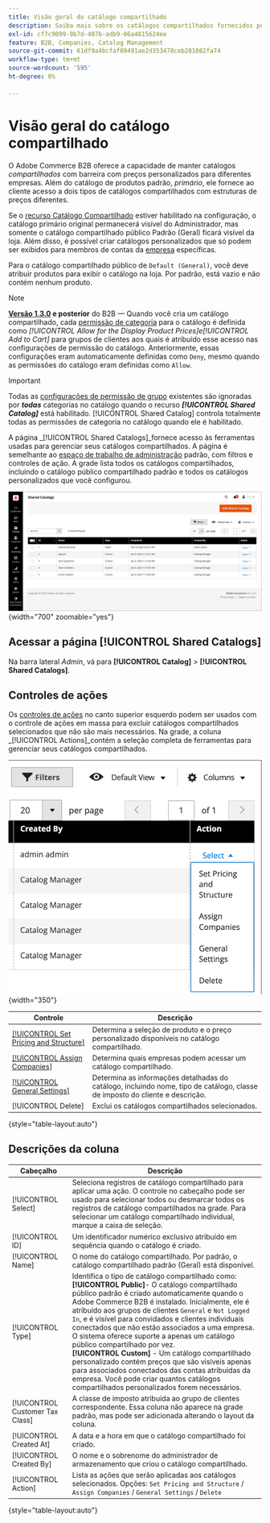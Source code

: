 ```yaml
---
title: Visão geral do catálogo compartilhado
description: Saiba mais sobre os catálogos compartilhados fornecidos pelo Adobe Commerce B2B e como você pode usá-los para manter catálogos fechados com preços personalizados para diferentes contas da empresa.
exl-id: cf7c9099-9b7d-407b-adb9-06a4815624ee
feature: B2B, Companies, Catalog Management
source-git-commit: 61df9a4bcfaf09491ae2d353478ceb281082fa74
workflow-type: tm+mt
source-wordcount: '595'
ht-degree: 0%

---
```


# Visão geral do catálogo compartilhado

O Adobe Commerce B2B oferece a capacidade de manter catálogos _compartilhados_ com barreira com preços personalizados para diferentes empresas. Além do catálogo de produtos padrão, _primário_, ele fornece ao cliente acesso a dois tipos de catálogos compartilhados com estruturas de preços diferentes.

Se o [recurso Catálogo Compartilhado](enable-basic-features.md) estiver habilitado na configuração, o catálogo primário original permanecerá visível do Administrador, mas somente o catálogo compartilhado público Padrão (Geral) ficará visível da loja. Além disso, é possível criar catálogos personalizados que só podem ser exibidos para membros de contas da [empresa](account-companies.md) específicas.

Para o catálogo compartilhado público de `Default (General)`, você deve atribuir produtos para exibir o catálogo na loja. Por padrão, está vazio e não contém nenhum produto.

>[!NOTE]
>
>**[Versão 1.3.0](release-notes.md#b2b-v130) e posterior** do B2B — Quando você cria um catálogo compartilhado, cada [permissão de categoria](../catalog/category-permissions.md) para o catálogo é definida como _[!UICONTROL Allow for the Display Product Prices]_e_[!UICONTROL Add to Cart]_ para grupos de clientes aos quais é atribuído esse acesso nas configurações de permissão do catálogo. Anteriormente, essas configurações eram automaticamente definidas como `Deny`, mesmo quando as permissões do catálogo eram definidas como `Allow`.

>[!IMPORTANT]
>
>Todas as [configurações de permissão de grupo](../configuration-reference/catalog/catalog.md#category-permissions) existentes são ignoradas por **_todas_** categorias no catálogo quando o recurso **_[!UICONTROL Shared Catalog]_** está habilitado. [!UICONTROL Shared Catalog] controla totalmente todas as permissões de categoria no catálogo quando ele é habilitado.

A página _[!UICONTROL Shared Catalogs]_fornece acesso às ferramentas usadas para gerenciar seus catálogos compartilhados. A página é semelhante ao [espaço de trabalho de administração](../getting-started/admin-workspace.md) padrão, com filtros e controles de ação. A grade lista todos os catálogos compartilhados, incluindo o catálogo público compartilhado padrão e todos os catálogos personalizados que você configurou.

![Catálogos compartilhados](./assets/shared-catalogs-grid.png){width="700" zoomable="yes"}

## Acessar a página [!UICONTROL Shared Catalogs]

Na barra lateral _Admin_, vá para **[!UICONTROL Catalog]** > **[!UICONTROL Shared Catalogs]**.

## Controles de ações

Os [controles de ações](../getting-started/admin-actions-control.md) no canto superior esquerdo podem ser usados com o controle de ações em massa para excluir catálogos compartilhados selecionados que não são mais necessários. Na grade, a coluna _[!UICONTROL Actions]_contém a seleção completa de ferramentas para gerenciar seus catálogos compartilhados.

![Ações de Catálogo Compartilhado](./assets/shared-catalog-grid-action-column-controls.png){width="350"}

| Controle | Descrição |
|------|-----------|
| [[!UICONTROL Set Pricing and Structure]](catalog-shared-pricing-structure.md) | Determina a seleção de produto e o preço personalizado disponíveis no catálogo compartilhado. |
| [[!UICONTROL Assign Companies]](catalog-shared-assign-companies.md) | Determina quais empresas podem acessar um catálogo compartilhado. |
| [[!UICONTROL General Settings]](catalog-shared-manage.md) | Determina as informações detalhadas do catálogo, incluindo nome, tipo de catálogo, classe de imposto do cliente e descrição. |
| [!UICONTROL Delete] | Exclui os catálogos compartilhados selecionados. |

{style="table-layout:auto"}

## Descrições da coluna

| Cabeçalho | Descrição |
|--- |--- |
| [!UICONTROL Select] | Seleciona registros de catálogo compartilhado para aplicar uma ação. O controle no cabeçalho pode ser usado para selecionar todos ou desmarcar todos os registros de catálogo compartilhados na grade. Para selecionar um catálogo compartilhado individual, marque a caixa de seleção. |
| [!UICONTROL ID] | Um identificador numérico exclusivo atribuído em sequência quando o catálogo é criado. |
| [!UICONTROL Name] | O nome do catálogo compartilhado. Por padrão, o catálogo compartilhado padrão (Geral) está disponível. |
| [!UICONTROL Type] | Identifica o tipo de catálogo compartilhado como: <br/>**[!UICONTROL Public]**- O catálogo compartilhado público padrão é criado automaticamente quando o Adobe Commerce B2B é instalado. Inicialmente, ele é atribuído aos grupos de clientes `General` e `Not Logged In`, e é visível para convidados e clientes individuais conectados que não estão associados a uma empresa. O sistema oferece suporte a apenas um catálogo público compartilhado por vez.<br/>**[!UICONTROL Custom]** - Um catálogo compartilhado personalizado contém preços que são visíveis apenas para associados conectados das contas atribuídas da empresa. Você pode criar quantos catálogos compartilhados personalizados forem necessários. |
| [!UICONTROL Customer Tax Class] | A classe de imposto atribuída ao grupo de clientes correspondente. Essa coluna não aparece na grade padrão, mas pode ser adicionada alterando o layout da coluna. |
| [!UICONTROL Created At] | A data e a hora em que o catálogo compartilhado foi criado. |
| [!UICONTROL Created By] | O nome e o sobrenome do administrador de armazenamento que criou o catálogo compartilhado. |
| [!UICONTROL Action] | Lista as ações que serão aplicadas aos catálogos selecionados. Opções: `Set Pricing and Structure` / `Assign Companies` / `General Settings` / `Delete` |

{style="table-layout:auto"}
